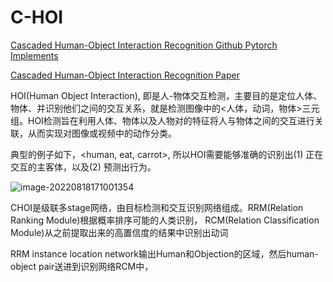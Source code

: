 # C-HOI

[Cascaded Human-Object Interaction Recognition Github Pytorch Implements](https://github.com/tfzhou/C-HOI)

[Cascaded Human-Object Interaction Recognition Paper](https://openaccess.thecvf.com/content_CVPR_2020/papers/Zhou_Cascaded_Human-Object_Interaction_Recognition_CVPR_2020_paper.pdf)

HOI(Human Object Interaction), 即是人-物体交互检测，主要目的是定位人体、物体、并识别他们之间的交互关系，就是检测图像中的<人体，动词，物体>三元组。HOI检测旨在利用人体、物体以及人物对的特征将人与物体之间的交互进行关联，从而实现对图像或视频中的动作分类。

典型的例子如下，<human, eat, carrot>, 所以HOI需要能够准确的识别出(1) 正在交互的主客体，以及(2) 预测出行为。

![image-20220818171001354](D:\Repo\learning_repo\models\C-HOI.assets\image-20220818171001354.png)

CHOI是级联多stage网络，由目标检测和交互识别网络组成。RRM(Relation Ranking Module)根据概率排序可能的人类识别， RCM(Relation Classification Module)从之前提取出来的高置信度的结果中识别出动词

RRM instance location network输出Human和Objection的区域，然后human-object pair送进到识别网络RCM中，
